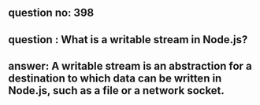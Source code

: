 
      
## question no: 398

## question : What is a writable stream in Node.js?

## answer: A writable stream is an abstraction for a destination to which data can be written in Node.js, such as a file or a network socket.
      